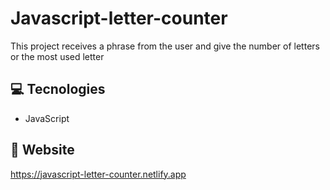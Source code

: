 # Javascript-letter-counter

This project receives a phrase from the user and give the number of letters or the most used letter

## 💻 Tecnologies
- JavaScript

## 🧔 Website

https://javascript-letter-counter.netlify.app